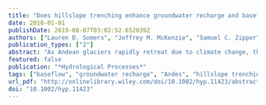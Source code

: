 ```yaml
---
title: "Does hillslope trenching enhance groundwater recharge and baseflow in the Peruvian Andes?"
date: 2018-01-01
publishDate: 2019-08-07T03:02:52.652039Z
authors: ["Lauren D. Somers", "Jeffrey M. McKenzie", "Samuel C. Zipper", "Bryan G. Mark", "Pablo Lagos", "Michel Baraer"]
publication_types: ["2"]
abstract: "As Andean glaciers rapidly retreat due to climate change, the balance of groundwater and glacial meltwater contributions to stream discharge in tropical, proglacial watersheds will change, potentially increasing vulnerability of water resources. The Shullcas River Watershed, near Huancayo, Peru, is fed only partly by the rapidly receding Huaytapallana glaciers (textless20% of dry season flow). To potentially increase recharge and therefore increase groundwater derived baseflow, the government and not-for-profit organizations have installed trenches along large swaths of hillslope in the Shullcas Watershed. Our study focuses on a nonglacierized subcatchment of the Shullcas River Watershed and has 2 objectives: (a) create a model of the Shullcas groundwater system and assess the controls on stream discharge and (b) investigate the impact of the infiltration trenches on recharge and baseflow. We first collected hydrologic data from the field including a year-long hydrograph (2015–2016), meteorological data (2011–2016), and infiltration measurements. We use a recharge model to evaluate the impact of trenched hillslopes on infiltration and runoff processes. Finally, we use a 3-dimensional groundwater model, calibrated to the measured dry season baseflow, to determine the impact of trenching on the catchment. Simulations show that trenched hillslopes receive approximately 3.5% more recharge, relative to precipitation, compared with unaltered hillslopes. The groundwater model indicates that because the groundwater flow system is fast and shallow, incorporating trenched hillslopes (~2% of study subcatchment area) only slightly increases baseflow in the dry season. Furthermore, the location of trenching is an important consideration: Trenching higher in the catchment (further from the river) and in flatter terrain provides more baseflow during the dry season. The results of this study may have important implications for Andean landscape management and water resources."
featured: false
publication: "*Hydrological Processes*"
tags: ["baseflow", "groundwater recharge", "Andes", "hillslope trenching", "enhanced recharge", "infiltration trenches", "woman author"]
url_pdf: "http://onlinelibrary.wiley.com/doi/10.1002/hyp.11423/abstract"
doi: "10.1002/hyp.11423"
---
```


